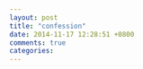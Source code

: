 ```yaml
---
layout: post
title: "confession"
date: 2014-11-17 12:28:51 +0800
comments: true
categories: 
---
```

